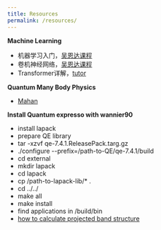 ```yaml
---
title: Resources
permalink: /resources/
---
```


**Machine Learning**
- 机器学习入门，[吴恩达课程](https://www.bilibili.com/video/BV1owrpYKEtP/?spm_id_from=333.337.search-card.all.click)
- 卷机神经网络，[吴恩达课程](https://www.bilibili.com/video/BV1Rf4y1b7NP?spm_id_from=333.788.videopod.episodes)
- Transformer详解，[tutor](https://www.bilibili.com/video/BV1v3411r78R?spm_id_from=333.788.videopod.episodes)

**Quantum Many Body Physics**
- [Mahan](../books/Mahan2000_Book_Many-ParticlePhysics.pdf)


**Install Quantum expresso with wannier90**
- install lapack
- prepare QE library
- tar -xzvf qe-7.4.1.ReleasePack.targ.gz
- ./configure --prefix=/path-to-QE/qe-7.4.1/build
- cd external
- mkdir lapack
- cd lapack
- cp /path-to-lapack-lib/* .
- cd ../../
- make all
- make install
- find applications in /build/bin
- [how to calculate projected band structure](https://pranabdas.github.io/espresso/hands-on/wannier/) 